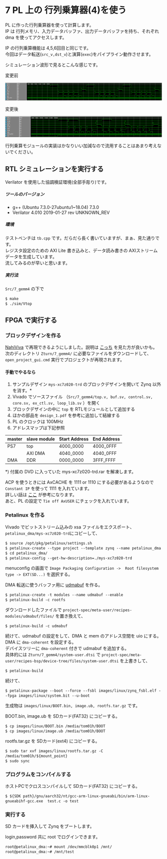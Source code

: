 # 7 PL 上の 行列乗算器(4)を使う

PL に作った行列乗算器を使って計算します。  
IP は 行列メモリ、入力データバッファ、出力データバッファを持ち、それぞれ dma を使ってアクセスします。

IP の行列乗算機能は 4,5,6回目と同じです。  
今回はデータ転送(`src_v,dst_v`)と演算(`exec`)をパイプライン動作させます。

シミュレーション波形で見るとこんな感じです。

変更前

![before](before.png)

変更後

![after](after.png)

行列乗算モジュールの実装はかなりいい加減なので流用することはあまり考えないでください。

## RTL シミュレーションを実行する

Verilator を使用した協調検証環境(全部手彫り)です。

##### ツールのバージョン

- g++ (Ubuntu 7.3.0-27ubuntu1~18.04) 7.3.0
- Verilator 4.010 2019-01-27 rev UNKNOWN_REV

##### 環境

テストベンチは ```tb.cpp``` です。だらだら長く書いていますが、まぁ、見た通りです。  
レジスタ設定のための AXI Lite 書き込みと、データ読み書きの AXIストリームデータを生成しています。  
流してみるのが早いと思います。

##### 実行法

`Src/7_gemm4` の下で

```
$ make
$ ./sim/Vtop
```

## FPGA で実行する

### ブロックデザインを作る

[NahiViva](https://github.com/tokuden/NahiViva) で再現できるようにしました。説明は [こっち](http://nahitafu.cocolog-nifty.com/nahitafu/2019/05/post-2cfa5c.html) を見た方が良いかも。  
次のディレクトリ ```Zturn/7_gemm4/``` に必要なファイルをダウンロードして、```open_project_gui.cmd``` 実行でプロジェクトが再現されます。

#### 手動でやるなら

1. サンプルデザイン ```mys-xc7z020-trd``` のブロックデザインを開いて Zynq 以外を消す。*
2. Vivado でソースファイル （```Src/7_gemm4/top.v, buf.sv, control.sv, core.sv, ex_ctl.sv, loop_lib.sv``` ）を開く
3. ブロックデザインの中に ```top``` を RTLモジュールとして追加する
4. ほかの部品を ```design_1.pdf``` を参考に追加して結線する
5. PL のクロックは 100MHz
6. アドレスマップは下記参照

| master | slave module | Start Address | End Address |
| ------ | ------------ | ------------- | ----------- |
| PS7    | top          | 4000_0000     | 4000_0FFF   |
|        | AXI DMA      | 4040_0000     | 4040_0FFF   |
| DMA    | DDR          | 0000_0000     | 3FFF_FFFF   |

*) 付属の DVD に入っていた mys-xc7z020-trd.rar を解凍します。

ACP を使うときには AxCACHE を 1111 or 1110 にする必要があるようなので ```Constant IP``` を使って 1111 を入れています。  
詳しい話は [ここ](https://qiita.com/ikwzm/items/b2ee2e2ade0806a9ec07) が参考になります。  
あと、PL の設定で ```Tie off AxUSER``` にチェックを入れています。

### Petalinux を作る

Vivado でビットストリーム込みの xsa ファイルをエクスポート、```petalinux_dma/mys-xc7z020-trd```にコピーして、

```
$ source /opt/pkg/petalinux/settings.sh
$ petalinux-create --type project --template zynq --name petalinux_dma
$ cd petalinux_dma/
$ petalinux-config --get-hw-description=./mys-xc7z020-trd
```

menuconfig の画面で ```Image Packaging Configuration ->  Root filesystem type -> EXT(SD...)``` を選択する。

DMA 転送に使うバッファ用に [udmabuf](https://github.com/ikwzm/udmabuf/blob/master/Readme.ja.md) を作る。

```
$ petalinux-create -t modules --name udmabuf --enable
$ petalinux-build -c rootfs
```

ダウンロードしたファイルで ```project-spec/meta-user/recipes-modules/udmabuf/files/``` を置き換えて、

```
$ petalinux-build -c udmabuf
```

続けて、udmabuf の設定をして、DMA と mem のアドレス空間を uio にする。  
DMA に ```dma-coherent``` を設定する。  
デバイスツリーに ```dma-coherent``` 付きで udmabuf を追加する。  
具体的には ```Zturn/7_gemm4/system-user.dtsi``` で ```project-spec/meta-user/recipes-bsp/device-tree/files/system-user.dtsi``` を上書きして、

```
$ petalinux-build
```

続けて、

```
$ petalinux-package --boot --force --fsbl images/linux/zynq_fsbl.elf --fpga images/linux/system.bit --u-boot
```

生成物は ```images/linux/BOOT.bin, image.ub, rootfs.tar.gz``` です。

BOOT.bin,  image.ub を SDカード(FAT32) にコピーする。

```
$ cp images/linux/BOOT.bin /media/tom01h/BOOT
$ cp images/linux/image.ub /media/tom01h/BOOT
```

rootfs.tar.gz を SDカード(ext4) にコピーする。

```
$ sudo tar xvf images/linux/rootfs.tar.gz -C /media/tom01h/${mount_point}
$ sudo sync
```

### プログラムをコンパイルする

ホストPCでクロスコンパイルして SDカード(FAT32) にコピーする。

```
$ ${SDK path}/gnu/aarch32/nt/gcc-arm-linux-gnueabi/bin/arm-linux-gnueabihf-gcc.exe  test.c -o test
```

### 実行する

SD カードを挿入して Zynq をブートします。

login,password 共に root でログインできます。

```
root@petalinux_dma:~# mount /dev/mmcblk0p1 /mnt/
root@petalinux_dma:~# /mnt/test
```


